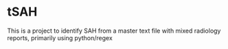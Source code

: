 # tSAH

This is a project to identify SAH from a master text file with mixed radiology reports, primarily using python/regex
